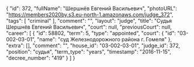 {
    "id": 372,
    "fullName": "Шершнёв Евгений Васильевич",
    "photoURL": "https://members2020by.s3.eu-north-1.amazonaws.com/judge_372",
    "tags": [
        "criminal"
    ],
    "comment": "",
    "layout": "judge",
    "title": "Судья Шершнёв Евгений Васильевич",
    "court": null,
    "previousCourt": null,
    "career": [
        {
            "id": 58802,
            "term": 5,
            "type": "appointed",
            "court": {
                "id": "03-002-03-01",
                "name": "суд Железнодорожного района г. Гомеля"
            },
            "extra": [],
            "comment": "",
            "house_id": "03-002-03-01",
            "judge_id": 372,
            "position": "судья",
            "term_type": "years",
            "timestamp": "2016-11-15",
            "decree_number": "419"
        }
    ]
}